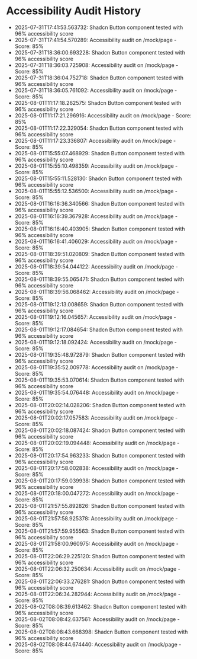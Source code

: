 # Accessibility Audit History

- 2025-07-31T17:41:53.563732: Shadcn Button component tested with 96% accessibility score
- 2025-07-31T17:41:54.570289: Accessibility audit on /mock/page - Score: 85%
- 2025-07-31T18:36:00.693228: Shadcn Button component tested with 96% accessibility score
- 2025-07-31T18:36:03.725908: Accessibility audit on /mock/page - Score: 85%
- 2025-07-31T18:36:04.752718: Shadcn Button component tested with 96% accessibility score
- 2025-07-31T18:36:05.761092: Accessibility audit on /mock/page - Score: 85%
- 2025-08-01T11:17:18.262575: Shadcn Button component tested with 96% accessibility score
- 2025-08-01T11:17:21.296916: Accessibility audit on /mock/page - Score: 85%
- 2025-08-01T11:17:22.329054: Shadcn Button component tested with 96% accessibility score
- 2025-08-01T11:17:23.336807: Accessibility audit on /mock/page - Score: 85%
- 2025-08-01T15:55:07.468929: Shadcn Button component tested with 96% accessibility score
- 2025-08-01T15:55:10.498359: Accessibility audit on /mock/page - Score: 85%
- 2025-08-01T15:55:11.528130: Shadcn Button component tested with 96% accessibility score
- 2025-08-01T15:55:12.536500: Accessibility audit on /mock/page - Score: 85%
- 2025-08-01T16:16:36.340566: Shadcn Button component tested with 96% accessibility score
- 2025-08-01T16:16:39.367928: Accessibility audit on /mock/page - Score: 85%
- 2025-08-01T16:16:40.403905: Shadcn Button component tested with 96% accessibility score
- 2025-08-01T16:16:41.406029: Accessibility audit on /mock/page - Score: 85%
- 2025-08-01T18:39:51.020809: Shadcn Button component tested with 96% accessibility score
- 2025-08-01T18:39:54.044122: Accessibility audit on /mock/page - Score: 85%
- 2025-08-01T18:39:55.065471: Shadcn Button component tested with 96% accessibility score
- 2025-08-01T18:39:56.068462: Accessibility audit on /mock/page - Score: 85%
- 2025-08-01T19:12:13.008659: Shadcn Button component tested with 96% accessibility score
- 2025-08-01T19:12:16.045657: Accessibility audit on /mock/page - Score: 85%
- 2025-08-01T19:12:17.084654: Shadcn Button component tested with 96% accessibility score
- 2025-08-01T19:12:18.092424: Accessibility audit on /mock/page - Score: 85%
- 2025-08-01T19:35:48.972879: Shadcn Button component tested with 96% accessibility score
- 2025-08-01T19:35:52.009778: Accessibility audit on /mock/page - Score: 85%
- 2025-08-01T19:35:53.070614: Shadcn Button component tested with 96% accessibility score
- 2025-08-01T19:35:54.076448: Accessibility audit on /mock/page - Score: 85%
- 2025-08-01T20:02:14.028206: Shadcn Button component tested with 96% accessibility score
- 2025-08-01T20:02:17.057583: Accessibility audit on /mock/page - Score: 85%
- 2025-08-01T20:02:18.087424: Shadcn Button component tested with 96% accessibility score
- 2025-08-01T20:02:19.094448: Accessibility audit on /mock/page - Score: 85%
- 2025-08-01T20:17:54.963233: Shadcn Button component tested with 96% accessibility score
- 2025-08-01T20:17:58.002838: Accessibility audit on /mock/page - Score: 85%
- 2025-08-01T20:17:59.039938: Shadcn Button component tested with 96% accessibility score
- 2025-08-01T20:18:00.047272: Accessibility audit on /mock/page - Score: 85%
- 2025-08-01T21:57:55.892826: Shadcn Button component tested with 96% accessibility score
- 2025-08-01T21:57:58.925378: Accessibility audit on /mock/page - Score: 85%
- 2025-08-01T21:57:59.955563: Shadcn Button component tested with 96% accessibility score
- 2025-08-01T21:58:00.960975: Accessibility audit on /mock/page - Score: 85%
- 2025-08-01T22:06:29.225120: Shadcn Button component tested with 96% accessibility score
- 2025-08-01T22:06:32.250634: Accessibility audit on /mock/page - Score: 85%
- 2025-08-01T22:06:33.276281: Shadcn Button component tested with 96% accessibility score
- 2025-08-01T22:06:34.282944: Accessibility audit on /mock/page - Score: 85%
- 2025-08-02T08:08:39.613462: Shadcn Button component tested with 96% accessibility score
- 2025-08-02T08:08:42.637561: Accessibility audit on /mock/page - Score: 85%
- 2025-08-02T08:08:43.668398: Shadcn Button component tested with 96% accessibility score
- 2025-08-02T08:08:44.674440: Accessibility audit on /mock/page - Score: 85%
